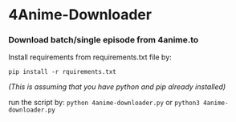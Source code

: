 # 4Anime-Downloader
### Download batch/single episode from 4anime.to

Install requirements from requirements.txt file by:

`pip install -r rquirements.txt`

*(This is assuming that you have python and pip already installed)*

run the script by:
`python 4anime-downloader.py`
 or 
`python3 4anime-downloader.py`

